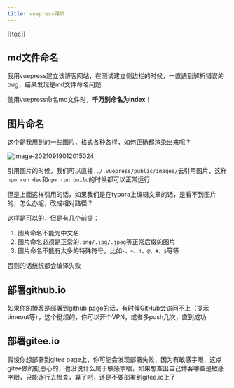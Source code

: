 ```yaml
---
title: vuepress踩坑
---
```


[[toc]]

## md文件命名

我用vuepress建立该博客网站，在测试建立侧边栏的时候，一直遇到解析错误的bug，结果发现是md文件命名问题

使用vuepress命名md文件时，**千万别命名为index！**

## 图片命名

这个是我用到的一些图片，格式各种各样，如何正确都渲染出来呢？

![image-20210919012015024](https://gitee.com/wu_monkey/blog-images/raw/master/images/image-20210919012015024.png)

引用图片的时候，我们可以直接`../.vuepress/public/images/`去引用图片，这样`npm run dev`和`npm run build`的时候都可以正常运行

但是上面这样引用的话，如果我们是在typora上编辑文章的话，是看不到图片的，怎么办呢，改成相对路径？

这样是可以的，但是有几个前提：

1. 图片命名不能为中文名
2. 图片命名必须是正常的`.png/.jpg/.jpeg`等正常后缀的图片
3. 图片命名不能有太多的特殊符号，比如`-、~、!、@、#、$`等等

否则的话统统都会编译失败

## 部署github.io

如果你的博客是部署到github page的话，有时候GitHub会访问不上（提示timeout等），这个挺烦的，你可以开个VPN，或者多push几次，直到成功

## 部署gitee.io

假设你想部署到gitee page上，你可能会发现部署失败，因为有敏感字眼，这点gitee做的挺恶心的，也没说什么属于敏感字眼，如果想查出自己博客哪些是敏感字眼，只能逐行去检查，算了吧，还是不要部署到gitee.io上了



